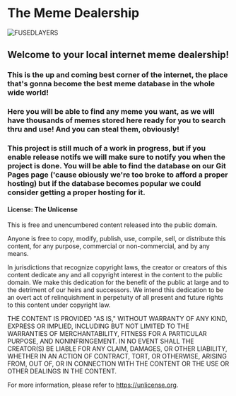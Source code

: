 # The Meme Dealership
![FUSEDLAYERS](https://github.com/MakerOfMoon/TheMemeDealership/assets/99389504/27b9bac1-e872-49ef-8d4e-fa821e570822)
## Welcome to your local internet meme dealership!
### This is the up and coming best corner of the internet, the place that's gonna become the best meme database in the whole wide world!
### Here you will be able to find any meme you want, as we will have thousands of memes stored here ready for you to search thru and use! And you can steal them, obviously!
### This project is still much of a work in progress, but if you enable release notifs we will make sure to notify you when the project is done. You will be able to find the database on our Git Pages page ('cause obiously we're too broke to afford a proper hosting) but if the database becomes popular we could consider getting a proper hosting for it.

#### License: The Unlicense
This is free and unencumbered content released into the public domain.

Anyone is free to copy, modify, publish, use, compile, sell, or
distribute this content, for any purpose, commercial or non-commercial, and by any
means.

In jurisdictions that recognize copyright laws, the creator or creators
of this content dedicate any and all copyright interest in the
content to the public domain. We make this dedication for the benefit
of the public at large and to the detriment of our heirs and
successors. We intend this dedication to be an overt act of
relinquishment in perpetuity of all present and future rights to this
content under copyright law.

THE CONTENT IS PROVIDED "AS IS," WITHOUT WARRANTY OF ANY KIND,
EXPRESS OR IMPLIED, INCLUDING BUT NOT LIMITED TO THE WARRANTIES OF
MERCHANTABILITY, FITNESS FOR A PARTICULAR PURPOSE, AND NONINFRINGEMENT.
IN NO EVENT SHALL THE CREATOR(S) BE LIABLE FOR ANY CLAIM, DAMAGES, OR
OTHER LIABILITY, WHETHER IN AN ACTION OF CONTRACT, TORT, OR OTHERWISE,
ARISING FROM, OUT OF, OR IN CONNECTION WITH THE CONTENT OR THE USE OR
OTHER DEALINGS IN THE CONTENT.

For more information, please refer to <https://unlicense.org>.
